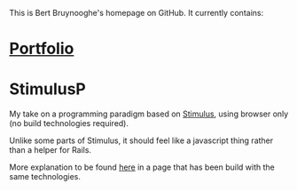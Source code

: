 This is Bert Bruynooghe's homepage on GitHub.
It currently contains:

# [Portfolio](./portfolio)

# StimulusP
My take on a programming paradigm based on [Stimulus](https://stimulus.hotwire.dev/handbook/introduction), using browser only (no build technologies required).

Unlike some parts of Stimulus, it should feel like a javascript thing rather than a helper for Rails.

More explanation to be found [here](//bert.bruynooghe-polet.com/stimulusP) in a page that has been build with the same technologies.
